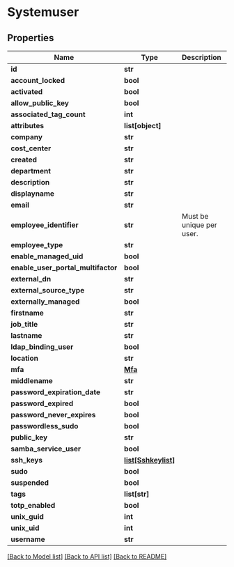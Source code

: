 # Systemuser

## Properties
Name | Type | Description | Notes
------------ | ------------- | ------------- | -------------
**id** | **str** |  | [optional] 
**account_locked** | **bool** |  | [optional] 
**activated** | **bool** |  | [optional] 
**allow_public_key** | **bool** |  | [optional] 
**associated_tag_count** | **int** |  | [optional] 
**attributes** | **list[object]** |  | [optional] 
**company** | **str** |  | [optional] 
**cost_center** | **str** |  | [optional] 
**created** | **str** |  | [optional] 
**department** | **str** |  | [optional] 
**description** | **str** |  | [optional] 
**displayname** | **str** |  | [optional] 
**email** | **str** |  | [optional] 
**employee_identifier** | **str** | Must be unique per user.  | [optional] 
**employee_type** | **str** |  | [optional] 
**enable_managed_uid** | **bool** |  | [optional] 
**enable_user_portal_multifactor** | **bool** |  | [optional] 
**external_dn** | **str** |  | [optional] 
**external_source_type** | **str** |  | [optional] 
**externally_managed** | **bool** |  | [optional] 
**firstname** | **str** |  | [optional] 
**job_title** | **str** |  | [optional] 
**lastname** | **str** |  | [optional] 
**ldap_binding_user** | **bool** |  | [optional] 
**location** | **str** |  | [optional] 
**mfa** | [**Mfa**](Mfa.md) |  | [optional] 
**middlename** | **str** |  | [optional] 
**password_expiration_date** | **str** |  | [optional] 
**password_expired** | **bool** |  | [optional] 
**password_never_expires** | **bool** |  | [optional] 
**passwordless_sudo** | **bool** |  | [optional] 
**public_key** | **str** |  | [optional] 
**samba_service_user** | **bool** |  | [optional] 
**ssh_keys** | [**list[Sshkeylist]**](Sshkeylist.md) |  | [optional] 
**sudo** | **bool** |  | [optional] 
**suspended** | **bool** |  | [optional] 
**tags** | **list[str]** |  | [optional] 
**totp_enabled** | **bool** |  | [optional] 
**unix_guid** | **int** |  | [optional] 
**unix_uid** | **int** |  | [optional] 
**username** | **str** |  | [optional] 

[[Back to Model list]](../README.md#documentation-for-models) [[Back to API list]](../README.md#documentation-for-api-endpoints) [[Back to README]](../README.md)


